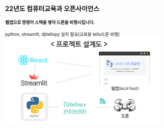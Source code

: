 ## 22년도 컴퓨터교육과 오픈사이언스
#### 웹앱으로 명령어 스택을 쌓아 드론을 비행시킵니다.
python, streamlit, djitellopy 설치 필요(교육용 tello드론 비행)
![architecture](architecture.png)
